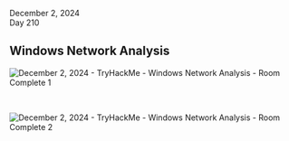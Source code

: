 December 2, 2024<br>
Day 210<br>

<h2>Windows Network Analysis</h2>

![December 2, 2024  - TryHackMe - Windows Network Analysis - Room Complete 1](https://github.com/user-attachments/assets/17fc7f69-1229-45dd-9530-89304d2d1e54)


<br>

![December 2, 2024  - TryHackMe - Windows Network Analysis - Room Complete 2](https://github.com/user-attachments/assets/46357a58-a90d-4793-b012-d76617e15f77)
